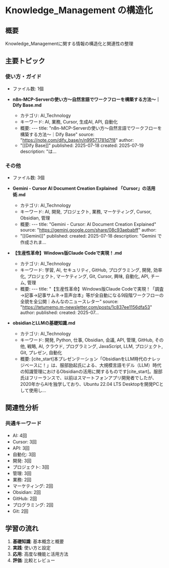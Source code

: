 # Knowledge_Management の構造化

## 概要
Knowledge_Managementに関する情報の構造化と関連性の整理

## 主要トピック

### 使い方・ガイド
- ファイル数: 1個

- **n8n-MCP-Serverの使い方〜自然言語でワークフローを構築する方法〜｜Dify Base.md**
  - カテゴリ: AI_Technology
  - キーワード: AI, 業務, Cursor, 生成AI, API, 自動化
  - 概要: ---
title: "n8n-MCP-Serverの使い方〜自然言語でワークフローを構築する方法〜｜Dify Base"
source: "https://note.com/dify_base/n/n99571781d7f8"
author:
  - "[[Dify Base]]"
published: 2025-07-18
created: 2025-07-19
description: "は...

### その他
- ファイル数: 3個

- **‎Gemini - Cursor AI Document Creation Explained 「Cursor」の活用術.md**
  - カテゴリ: AI_Technology
  - キーワード: AI, 開発, プロジェクト, 業務, マーケティング, Cursor, Obsidian, 管理
  - 概要: ---
title: "‎Gemini - Cursor: AI Document Creation Explained"
source: "https://gemini.google.com/share/08c93aebabff"
author:
  - "[[Gemini]]"
published:
created: 2025-07-18
description: "Gemini で作成されま...

- **【生産性革命】Windows版Claude Codeで実現！.md**
  - カテゴリ: AI_Technology
  - キーワード: 学習, AI, セキュリティ, GitHub, プログラミング, 開発, 効率化, プロジェクト, マーケティング, Git, Cursor, 興味, 自動化, API, チーム, 管理
  - 概要: ---
title: "【生産性革命】Windows版Claude Codeで実現！「調査→記事→記事サムネ→音声台本」等が全自動になる9段階ワークフローの全貌を全公開｜みんなのニュースレター"
source: "https://tetumemo.m-newsletter.com/posts/1c837ee1156dfa53"
author:
published:
created: 2025-07...

- **obsidianとLLMの基礎知識.md**
  - カテゴリ: AI_Technology
  - キーワード: 開発, Python, 仕事, Obsidian, 会議, API, 管理, GitHub, その他, 戦略, AI, クラウド, プログラミング, JavaScript, LLM, プロジェクト, Git, プレゼン, 自動化
  - 概要: [cite_start]本プレゼンテーション「ObsidianをLLM時代のナレッジベースに！」は、服部励起氏による、大規模言語モデル（LLM）時代の知識管理におけるObsidianの活用に関するものです[cite_start]。服部氏はフリーランスで、以前はスマートフォンアプリ開発者でしたが、2020年からAIを独学しており、Ubuntu 22.04 LTS Desktopを開発PCとして使用し...

## 関連性分析

### 共通キーワード
- AI: 4回
- Cursor: 3回
- API: 3回
- 自動化: 3回
- 開発: 3回
- プロジェクト: 3回
- 管理: 3回
- 業務: 2回
- マーケティング: 2回
- Obsidian: 2回
- GitHub: 2回
- プログラミング: 2回
- Git: 2回

## 学習の流れ

1. **基礎知識**: 基本概念と概要
2. **実践**: 使い方と設定
3. **応用**: 高度な機能と活用方法
4. **評価**: 比較とレビュー

